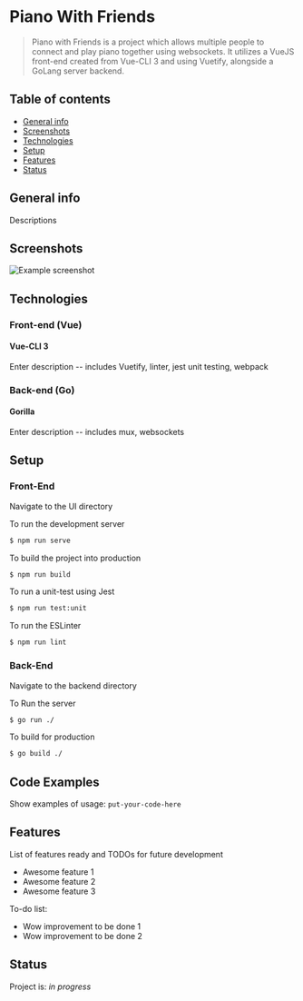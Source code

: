 # Piano With Friends
> Piano with Friends is a project which allows multiple people to connect and play piano together using websockets.  It utilizes a VueJS front-end created from Vue-CLI 3 and using Vuetify, alongside a GoLang server backend.

## Table of contents
* [General info](#general-info)
* [Screenshots](#screenshots)
* [Technologies](#technologies)
* [Setup](#setup)
* [Features](#features)
* [Status](#status)

## General info
Descriptions

## Screenshots
![Example screenshot](./img/screenshot.png)

## Technologies
### Front-end (Vue)
#### Vue-CLI 3
Enter description -- includes Vuetify, linter, jest unit testing, webpack
### 

### Back-end (Go)
#### Gorilla
Enter description -- includes mux, websockets

## Setup
### Front-End
Navigate to the UI directory

To run the development server
```bash 
$ npm run serve
```

To build the project into production
```bash 
$ npm run build
```
To run a unit-test using Jest
```bash 
$ npm run test:unit 
```

To run the ESLinter 
```bash 
$ npm run lint
```

### Back-End
Navigate to the backend directory

To Run the server
```bash 
$ go run ./
```

To build for production
```bash
$ go build ./
```


## Code Examples
Show examples of usage:
`put-your-code-here`

## Features
List of features ready and TODOs for future development
* Awesome feature 1
* Awesome feature 2
* Awesome feature 3

To-do list:
* Wow improvement to be done 1
* Wow improvement to be done 2

## Status
Project is: _in progress_
